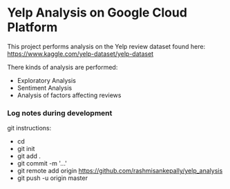 # Yelp Analysis on Google Cloud Platform

This project performs analysis on the Yelp review dataset found here: https://www.kaggle.com/yelp-dataset/yelp-dataset

There kinds of analysis are performed:
* Exploratory Analysis
* Sentiment Analysis
* Analysis of factors affecting reviews



### Log notes during development
git instructions:
- cd <folder on GCP instance>
- git init
- git add .
- git commit -m '...'
- git remote add origin https://github.com/rashmisankepally/yelp_analysis
- git push -u origin master
 <type uname and pwd>


